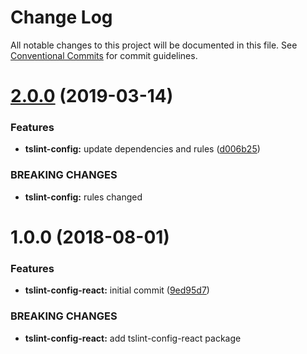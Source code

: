 # Change Log

All notable changes to this project will be documented in this file.
See [Conventional Commits](https://conventionalcommits.org) for commit guidelines.

# [2.0.0](https://github.com/priver/linters/tree/master/packages/tslint-config-react/compare/@priver/tslint-config-react@1.0.0...@priver/tslint-config-react@2.0.0) (2019-03-14)


### Features

* **tslint-config:** update dependencies and rules ([d006b25](https://github.com/priver/linters/tree/master/packages/tslint-config-react/commit/d006b25))


### BREAKING CHANGES

* **tslint-config:** rules changed





<a name="1.0.0"></a>
# 1.0.0 (2018-08-01)


### Features

* **tslint-config-react:** initial commit ([9ed95d7](https://github.com/priver/linters/tree/master/packages/tslint-config-react/commit/9ed95d7))


### BREAKING CHANGES

* **tslint-config-react:** add tslint-config-react package
